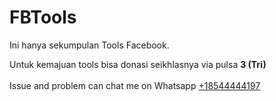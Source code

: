 # FBTools
Ini hanya sekumpulan Tools Facebook.<br>

Untuk kemajuan tools bisa donasi seikhlasnya via pulsa <strong>3 (Tri)</strong><br>
<br>
Issue and problem can chat me on Whatsapp <a href="https://wa.me/18544444197">+18544444197</a>
